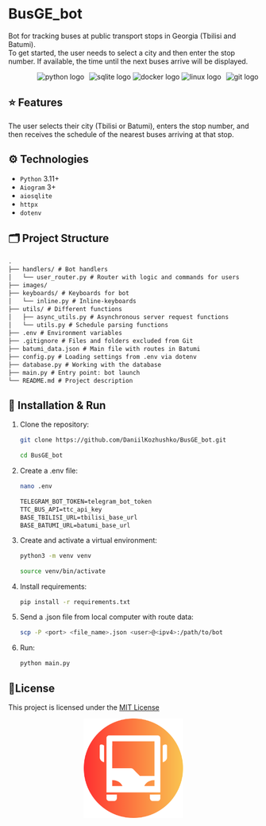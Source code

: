 # BusGE_bot
Bot for tracking buses at public transport stops in Georgia (Tbilisi and Batumi).  
To get started, the user needs to select a city and then enter the stop number. If available, the time until the next buses arrive will be displayed.
<div align="right">
  <img src="https://cdn.jsdelivr.net/gh/devicons/devicon/icons/python/python-original.svg" height="40" alt="python logo"  />
  <img width="2" />
  <img src="https://cdn.jsdelivr.net/gh/devicons/devicon/icons/sqlite/sqlite-original.svg" height="40" alt="sqlite logo"  />
  <img src="https://cdn.jsdelivr.net/gh/devicons/devicon/icons/docker/docker-original.svg" height="50" alt="docker logo"  />
  <img src="https://cdn.jsdelivr.net/gh/devicons/devicon/icons/linux/linux-original.svg" height="40" alt="linux logo"  />
  <img width="2" />
  <img src="https://cdn.jsdelivr.net/gh/devicons/devicon/icons/git/git-original.svg" height="40" alt="git logo"  />
</div>


## ⭐️ Features
The user selects their city (Tbilisi or Batumi), enters the stop number, and then receives the schedule of the nearest buses arriving at that stop.

## ⚙️ Technologies
- `Python` 3.11+
- `Aiogram` 3+
- `aiosqlite`
- `httpx`
- `dotenv`

## 🗂 Project Structure

```
.
├── handlers/ # Bot handlers
│   └── user_router.py # Router with logic and commands for users
├── images/
├── keyboards/ # Keyboards for bot
│   └── inline.py # Inline-keyboards
├── utils/ # Different functions
│   ├── async_utils.py # Asynchronous server request functions
│   └── utils.py # Schedule parsing functions
├── .env # Environment variables
├── .gitignore # Files and folders excluded from Git
├── batumi_data.json # Main file with routes in Batumi
├── config.py # Loading settings from .env via dotenv
├── database.py # Working with the database
├── main.py # Entry point: bot launch
└── README.md # Project description
```

## 🚀 Installation & Run

1. Clone the repository:

   ```bash
   git clone https://github.com/DaniilKozhushko/BusGE_bot.git
   ```
   
   ```bash
   cd BusGE_bot
   ```

2. Create a .env file:

   ```bash
   nano .env
   ```

   ```env
   TELEGRAM_BOT_TOKEN=telegram_bot_token
   TTC_BUS_API=ttc_api_key
   BASE_TBILISI_URL=tbilisi_base_url
   BASE_BATUMI_URL=batumi_base_url
   ```
   
3. Create and activate a virtual environment:

   ```bash
   python3 -m venv venv
   ```
   
   ```bash
   source venv/bin/activate
   ```
   
4. Install requirements:

   ```bash
   pip install -r requirements.txt
   ```

5. Send a .json file from local computer with route data:

	```bash
 	scp -P <port> <file_name>.json <user>@<ipv4>:/path/to/bot
 	```
   
6. Run:

	```bash
	python main.py
	```

## 📝License

This project is licensed under the [MIT License](LICENSE)

<p align="center">
  <a href="https://t.me/BusGE_bot" target="_blank" rel="noopener noreferrer">
    <img src="./images/logo.png" width="200" alt="Logo" />
  </a>
</p>

